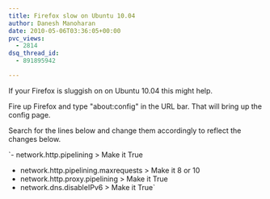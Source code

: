 ```yaml
---
title: Firefox slow on Ubuntu 10.04
author: Danesh Manoharan
date: 2010-05-06T03:36:05+00:00
pvc_views:
  - 2814
dsq_thread_id:
  - 891895942

---
```

If your Firefox is sluggish on on Ubuntu 10.04 this might help.

Fire up Firefox and type "about:config" in the URL bar. That will bring up the config page.

Search for the lines below and change them accordingly to reflect the changes below.

`- network.http.pipelining > Make it True<br />
- network.http.pipelining.maxrequests > Make it 8 or 10<br />
- network.http.proxy.pipelining > Make it True<br />
- network.dns.disableIPv6 > Make it True`
